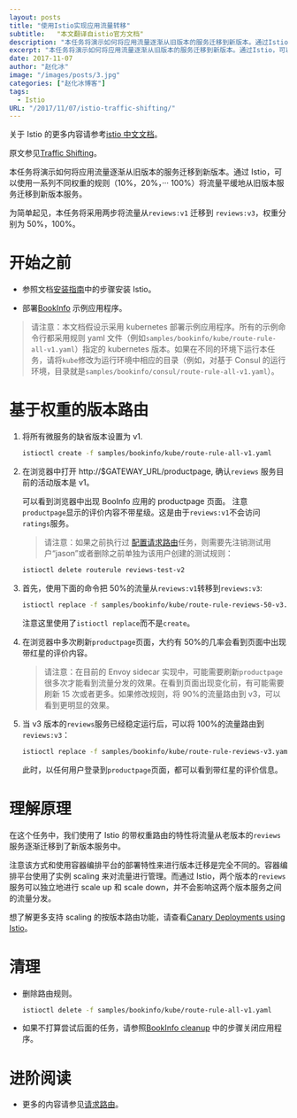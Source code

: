 ```yaml
---
layout: posts
title: "使用Istio实现应用流量转移"
subtitle:   "本文翻译自istio官方文档"
description: "本任务将演示如何将应用流量逐渐从旧版本的服务迁移到新版本。通过Istio，可以使用一系列不同权重的规则（10%，20%，··· 100%）将流量平缓地从旧版本服务迁移到新版本服务。"
excerpt: "本任务将演示如何将应用流量逐渐从旧版本的服务迁移到新版本。通过Istio，可以使用一系列不同权重的规则（10%，20%，··· 100%）将流量平缓地从旧版本服务迁移到新版本服务。"
date: 2017-11-07
author: "赵化冰"
image: "/images/posts/3.jpg"
categories: ["赵化冰博客"]
tags:
  - Istio
URL: "/2017/11/07/istio-traffic-shifting/"
---
```


关于 Istio 的更多内容请参考[istio 中文文档](http://istio.doczh.cn/)。

原文参见[Traffic Shifting](https://istio.io/docs/tasks/traffic-management/traffic-shifting.html)。

本任务将演示如何将应用流量逐渐从旧版本的服务迁移到新版本。通过 Istio，可以使用一系列不同权重的规则（10%，20%，··· 100%）将流量平缓地从旧版本服务迁移到新版本服务。

<!--more-->

为简单起见，本任务将采用两步将流量从`reviews:v1` 迁移到 `reviews:v3`，权重分别为 50%，100%。

# 开始之前

- 参照文档[安装指南](http://istio.doczh.cn/docs/setup/kubernetes/index.html)中的步骤安装 Istio。

- 部署[BookInfo](http://istio.doczh.cn/docs/guides/bookinfo.html) 示例应用程序。

> 请注意：本文档假设示采用 kubernetes 部署示例应用程序。所有的示例命令行都采用规则 yaml 文件（例如`samples/bookinfo/kube/route-rule-all-v1.yaml`）指定的 kubernetes 版本。如果在不同的环境下运行本任务，请将`kube`修改为运行环境中相应的目录（例如，对基于 Consul 的运行环境，目录就是`samples/bookinfo/consul/route-rule-all-v1.yaml`）。

# 基于权重的版本路由

1. 将所有微服务的缺省版本设置为 v1.

   ```bash
   istioctl create -f samples/bookinfo/kube/route-rule-all-v1.yaml
   ```

1. 在浏览器中打开 http://$GATEWAY_URL/productpage, 确认`reviews` 服务目前的活动版本是 v1。

   可以看到浏览器中出现 BooInfo 应用的 productpage 页面。
   注意`productpage`显示的评价内容不带星级。这是由于`reviews:v1`不会访问`ratings`服务。

   > 请注意：如果之前执行过 [配置请求路由](http://istio.doczh.cn/docs/tasks/traffic-management/request-routing.html)任务，则需要先注销测试用户“jason”或者删除之前单独为该用户创建的测试规则：

   ```bash
   istioctl delete routerule reviews-test-v2
   ```

1. 首先，使用下面的命令把 50%的流量从`reviews:v1`转移到`reviews:v3`:

   ```bash
   istioctl replace -f samples/bookinfo/kube/route-rule-reviews-50-v3.yaml
   ```

   注意这里使用了`istioctl replace`而不是`create`。

1. 在浏览器中多次刷新`productpage`页面，大约有 50%的几率会看到页面中出现带红星的评价内容。

   > 请注意：在目前的 Envoy sidecar 实现中，可能需要刷新`productpage`很多次才能看到流量分发的效果。在看到页面出现变化前，有可能需要刷新 15 次或者更多。如果修改规则，将 90%的流量路由到 v3，可以看到更明显的效果。

1. 当 v3 版本的`reviews`服务已经稳定运行后，可以将 100%的流量路由到`reviews:v3`：

   ```bash
   istioctl replace -f samples/bookinfo/kube/route-rule-reviews-v3.yaml
   ```

   此时，以任何用户登录到`productpage`页面，都可以看到带红星的评价信息。

# 理解原理

在这个任务中，我们使用了 Istio 的带权重路由的特性将流量从老版本的`reviews`服务逐渐迁移到了新版本服务中。

注意该方式和使用容器编排平台的部署特性来进行版本迁移是完全不同的。容器编排平台使用了实例 scaling 来对流量进行管理。而通过 Istio，两个版本的`reviews`服务可以独立地进行 scale up 和 scale down，并不会影响这两个版本服务之间的流量分发。

想了解更多支持 scaling 的按版本路由功能，请查看[Canary Deployments using Istio](https://istio.io/blog/canary-deployments-using-istio.html)。

# 清理

- 删除路由规则。

  ```bash
  istioctl delete -f samples/bookinfo/kube/route-rule-all-v1.yaml
  ```

- 如果不打算尝试后面的任务，请参照[BookInfo cleanup](http://istio.doczh.cn/docs/guides/bookinfo.html#cleanup) 中的步骤关闭应用程序。

# 进阶阅读

- 更多的内容请参见[请求路由](http://istio.doczh.cn/docs/concepts/traffic-management/rules-configuration.html)。
